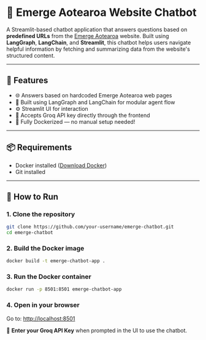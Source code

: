 # 💬 Emerge Aotearoa Website Chatbot

A Streamlit-based chatbot application that answers questions based on **predefined URLs** from the [Emerge Aotearoa](https://www.emergeaotearoa.org.nz/) website. Built using **LangGraph**, **LangChain**, and **Streamlit**, this chatbot helps users navigate helpful information by fetching and summarizing data from the website's structured content.

---

## 🚀 Features

- 🌐 Answers based on hardcoded Emerge Aotearoa web pages  
- 🤖 Built using LangGraph and LangChain for modular agent flow  
- ⚙️ Streamlit UI for interaction  
- 🔐 Accepts Groq API key directly through the frontend  
- 🐳 Fully Dockerized — no manual setup needed!

---

## 📦 Requirements

- Docker installed ([Download Docker](https://www.docker.com/products/docker-desktop))  
- Git installed  

---

## 🧰 How to Run

### 1. Clone the repository

```bash
git clone https://github.com/your-username/emerge-chatbot.git
cd emerge-chatbot
```

### 2. Build the Docker image

```bash
docker build -t emerge-chatbot-app .
```

### 3. Run the Docker container

```bash
docker run -p 8501:8501 emerge-chatbot-app
```

### 4. Open in your browser

Go to: [http://localhost:8501](http://localhost:8501)

🔑 **Enter your Groq API Key** when prompted in the UI to use the chatbot.
